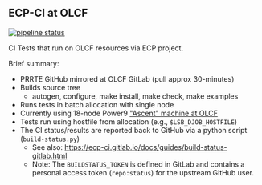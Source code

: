 ECP-CI at OLCF
--------------
[![pipeline status](https://code.ornl.gov/ecpcitest/ompi-x/naughtont3-prrte/badges/olcf-ecp-ci/pipeline.svg)](https://code.ornl.gov/ecpcitest/ompi-x/naughtont3-prrte/-/commits/olcf-ecp-ci)

CI Tests that run on OLCF resources via ECP project.

Brief summary:
 - PRRTE GitHub mirrored at OLCF GitLab (pull approx 30-minutes)
 - Builds source tree
    - autogen, configure, make install, make check, make examples
 - Runs tests in batch allocation with single node
 - Currently using 18-node Power9 ["Ascent" machine at OLCF](https://docs.olcf.ornl.gov/systems/ascent_user_guide.html)
 - Tests run using hostfile from allocation (e.g., `$LSB_DJOB_HOSTFILE`)
 - The CI status/results are reported back to GitHub via a python script (`build-status.py`)
    - See also: https://ecp-ci.gitlab.io/docs/guides/build-status-gitlab.html
    - Note: The `BUILDSTATUS_TOKEN` is defined in GitLab and contains a
      personal access token (`repo:status`) for the upstream GitHub user.
